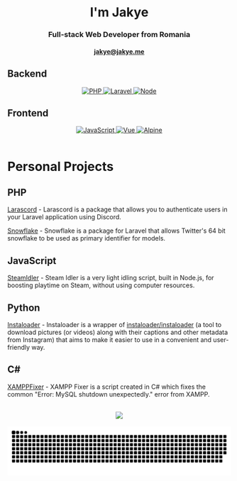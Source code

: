 

<h1 align="center">I'm Jakye</h1>
<h3 align="center">Full-stack Web Developer from Romania</h3>
<h4 align="center"><a href="mailto:jakye@jakye.me">jakye@jakye.me</a></h2>

## Backend

<div align="center">
  <a href="https://www.php.net/">
      <img src="https://img.shields.io/badge/php-%23777BB4.svg?style=for-the-badge&logo=php&logoColor=white" alt="PHP" />
  </a>

  <a href="https://laravel.com">
      <img src="https://img.shields.io/badge/laravel-%23FF2D20.svg?style=for-the-badge&logo=laravel&logoColor=white" alt="Laravel" />
  </a>

  <a href="https://nodejs.org/en/">
      <img src="https://img.shields.io/badge/node-%2343853D.svg?style=for-the-badge&logo=node.js&logoColor=white" alt="Node" />
  </a>
</div>

## Frontend
<div align="center">
  <a href="https://developer.mozilla.org/en-US/docs/Web/JavaScript">
      <img src="https://img.shields.io/badge/javascript-%23323330.svg?style=for-the-badge&logo=javascript&logoColor=%23F7DF1E" alt="JavaScript" />
  </a>

  <a href="https://vuejs.org/">
      <img src="https://img.shields.io/badge/vue-%2335495e.svg?style=for-the-badge&logo=vuedotjs&logoColor=%234FC08D" alt="Vue" />
  </a>
  
  <a href="https://alpinejs.dev/">
    <img src="https://img.shields.io/badge/alpine.js-2d3441.svg?style=for-the-badge&logo=alpine.js&logoColor=77c1d2" alt="Alpine" />
  </a>
</div>

<br>

# Personal Projects
## PHP
<a href="https://github.com/JakyeRU/Larascord">Larascord</a> - Larascord is a package that allows you to authenticate users in your Laravel application using Discord.

<a href="https://github.com/JakyeRU/snowflake">Snowflake</a> -  Snowflake is a package for Laravel that allows Twitter's 64 bit snowflake to be used as primary identifier for models. 

## JavaScript

<a href="https://github.com/JakyeRU/SteamIdler">SteamIdler</a> - Steam Idler is a very light idling script, built in Node.js, for boosting playtime on Steam, without using computer resources.

## Python

<a href="https://github.com/JakyeRU/instaloader">Instaloader</a> - Instaloader is a wrapper of <a href="https://github.com/instaloader/instaloader">instaloader/instaloader</a> (a tool to download pictures (or videos) along with their captions and other metadata from Instagram) that aims to make it easier to use in a convenient and user-friendly way.

## C#

<a href="https://github.com/JakyeRU/XAMPPFixer">XAMPPFixer</a> - XAMPP Fixer is a script created in C# which fixes the common "Error: MySQL shutdown unexpectedly." error from XAMPP.

<br>

<div align="center">
    <a href="#">
        <img src="https://github-readme-stats.vercel.app/api?username=jakyeru&show_icons=true&theme=dark&count_private=true" />
    </a>
</div>

<a href="https://jakye.me" target="_blank"><img src="https://github.com/JakyeRU/JakyeRU/blob/output/github-contribution-grid-snake.svg" alt="snake"></a>
